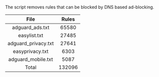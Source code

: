 The script removes rules that can be blocked by DNS based ad-blocking.


| File | Rules |
|:----:|:-----:|
| adguard_ads.txt | 65580 |
| easylist.txt | 27485 |
| adguard_privacy.txt | 27641 |
| easyprivacy.txt | 6303 |
| adguard_mobile.txt | 5087 |
| Total | 132096 |